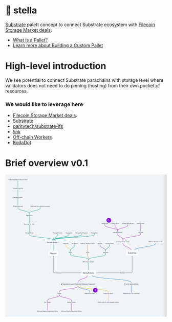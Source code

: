 # 🧷 stella
[Substrate](substrate.dev) palett concept to connect Substrate ecosystem with [Filecoin Storage Market deals](https://filecoin-project.github.io/specs/#systems__filecoin_markets__storage_market).

* [What is a Pallet?](https://substrate.dev/docs/en/development/module/#what-is-a-pallet)
* [Learn more about Building a Custom Pallet](https://substrate.dev/docs/en/tutorials/build-a-dapp/pallet)

# High-level introduction
We see potential to connect Substrate parachains with storage level where validators does not need to do pinning (hosting) from their own pocket of resources.

### We would like to leverage here
* [Filecoin Storage Market deals](https://filecoin-project.github.io/specs/#systems__filecoin_markets__storage_market).
* [Substrate](substrate.dev)
* [paritytech/substrate-lfs](https://github.com/paritytech/substrate-lfs)
* [!ink](https://substrate.dev/docs/en/development/contracts/ink#__docusaurus)
* [Off-chain Workers](https://substrate.dev/docs/en/development/module/off-chain-workers#using-off-chain-workers-in-the-runtime)
* [KodaDot](https://twitter.com/KodaDot)

# Brief overview v0.1

![Stella overview](./stella_v0.1.png)
